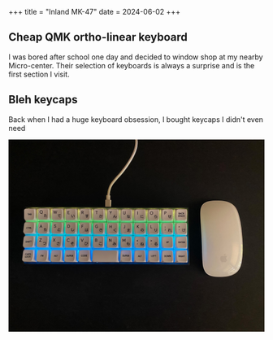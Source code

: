 +++
title = "Inland MK-47"
date = 2024-06-02
+++

## Cheap QMK ortho-linear keyboard

I was bored after school one day and decided to window shop at my nearby Micro-center. Their selection of keyboards is always a surprise and is the first section I visit.

## Bleh keycaps

Back when I had a huge keyboard obsession, I bought keycaps I didn't even need

![MK-47 keyboard](image.png)